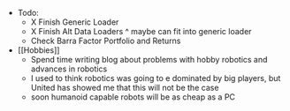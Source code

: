 - Todo:
    - X Finish Generic Loader
    - X Finish Alt Data Loaders ^ maybe can fit into generic loader
    - Check Barra Factor Portfolio and Returns
- [[Hobbies]]
    - Spend time writing blog about problems with hobby robotics and advances in robotics
    - I used to think robotics was going to e dominated by big players, but United has showed me that this will not be the case
    - soon humanoid capable robots will be as cheap as a PC

